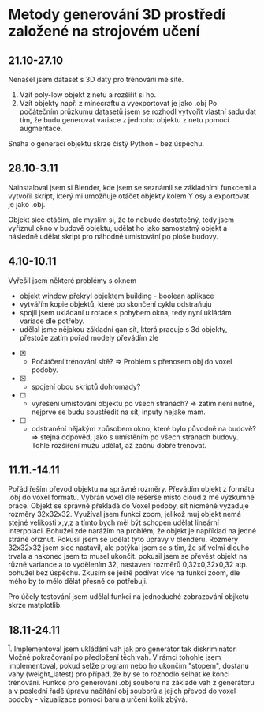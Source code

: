 # Metody generování 3D prostředí založené na strojovém učení
## 21.10-27.10
Nenašel jsem dataset s 3D daty pro trénování mé sítě.
1) Vzít poly-low objekt z netu a rozšířit si ho.
2) Vzít objekty např. z minecraftu a vyexportovat je jako .obj
Po počátečním průzkumu datasetů jsem se rozhodl vytvořit vlastní sadu dat tím, že budu generovat variace z jednoho objektu z netu pomocí augmentace.

Snaha o generaci objektu skrze čistý Python - bez úspěchu.

## 28.10-3.11
Nainstaloval jsem si Blender, kde jsem se seznámil se základními funkcemi a vytvořil skript, který mi umožňuje otáčet objekty kolem Y osy a exportovat je jako .obj.

Objekt sice otáčím, ale myslím si, že to nebude dostatečný, tedy jsem vyříznul okno v budově objektu, udělat ho jako samostatný objekt a následně udělat skript pro náhodné umistování po ploše budovy. 

## 4.10-10.11
Vyřešil jsem některé problémy s oknem
  - objekt window překryl objektem building - boolean aplikace
  - vytvářím kopie objektů, které po skončení cyklu odstraňuju
  - spojil jsem ukládání u rotace s pohybem okna, tedy nyní ukládám variace dle potřeby.
  - udělal jsme nějakou základní gan sít, která pracuje s 3d objekty, přestože zatím pořad modely převádím zle
    
- [x] - Počátčení trénování sítě? => Problém s přenosem obj do voxel podoby.
- [x] -  spojení obou skriptů dohromady?
- [ ] -  vyřešení umistování objektu po všech stranách? => zatím není nutné, nejprve se budu soustředit na sít, inputy nejake mam. 
- [ ] - odstranění nějakým způsobem okno, které bylo původně na budově? => stejná odpověd, jako s umístěním po všech stranach budovy. Tohle rozšíření mužu udělat, až začnu dobře trénovat.

## 11.11.-14.11
Pořád řeším převod objektu na správné rozměry. Převádím objekt z formátu .obj do voxel formátu. Vybrán voxel dle rešerše místo cloud z mé výzkumné práce. Objekt se správně překládá do Voxel podoby, sít nicméně vyžaduje rozměry 32x32x32. Využíval jsem funkci zoom, jelikož muj objekt nemá stejné velikosti x,y,z a tímto bych měl být schopen udělat lineární interpolaci. Bohužel zde narážím na problém, že objekt je například na jedné stráně oříznut. Pokusil jsem se udělat tyto úpravy v blenderu. Rozměry 32x32x32 jsem sice nastavil, ale potýkal jsem se s tím, že síť velmi dlouho trvala a nakonec jsem to musel ukončit. pokusil jsem se převést objekt na různé variance a to vydělením 32, nastavení rozměrů 0,32x0,32x0,32 atp. bohužel bez úspěchu. Zkusím se ještě podívat více na funkci zoom, dle mého by to mělo dělat přesně co potřebuji.

Pro účely testování jsem udělal funkci na jednoduché zobrazování objketu skrze matplotlib.

## 18.11-24.11
Ï. Implementoval jsem ukládání vah jak pro generátor tak diskriminátor. Možné pokračování po předložení těch vah. V rámci tohohle jsem implementoval, pokud selže program nebo ho ukončím "stopem", dostanu vahy (weight_latest) pro případ, že by se to rozhodlo selhat ke konci trénování. Funkce pro generování .obj souboru na základě vah z generátoru a v poslední řadě úpravu načítání obj souborů a jejich převod do voxel podoby - vizualizace pomocí baru a určení kolik zbývá.


